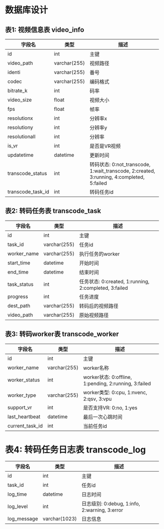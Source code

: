 # 数据库设计

## 表1: 视频信息表 video_info

| 字段名 | 类型 | 描述 |
| ------ | ---- | ---- |
| id | int | 主键 |
| video_path | varchar(255) | 视频路径 |
| identi | varchar(255) | 番号 |
| codec | varchar(255) | 编码格式 |
| bitrate_k | int | 码率 |
| video_size | float | 视频大小 |
| fps | float | 帧率 |
| resolutionx | int | 分辨率x |
| resolutiony | int | 分辨率y |
| resolutionall | int | 分辨率 |
| is_vr | int | 是否是VR视频 |
| updatetime | datetime | 更新时间 |
| transcode_status | int | 转码状态: 0:not_transcode, 1:wait_transcode, 2:created, 3:running, 4:completed, 5:failed |
| transcode_task_id | int | 转码任务id |

## 表2: 转码任务表 transcode_task

| 字段名 | 类型 | 描述 |
| ------ | ---- | ---- |
| id | int | 主键 |
| task_id | varchar(255) | 任务id |
| worker_name | varchar(255) | 执行任务的worker |
| start_time | datetime | 开始时间 |
| end_time | datetime | 结束时间 |
| task_status | int | 任务状态: 0:created, 1:running, 2:completed, 3:failed |
| progress | int | 任务进度 |
| dest_path | varchar(255) | 转码后的视频路径 |
| video_path | varchar(255) | 原始视频路径 |

## 表3: 转码worker表 transcode_worker

| 字段名 | 类型 | 描述 |
| ------ | ---- | ---- |
| id | int | 主键 |
| worker_name | varchar(255) | worker名称 |
| worker_status | int | worker状态: 0:offline, 1:pending, 2:running, 3:failed |
| worker_type | varchar(255) | worker类型: 0:cpu, 1:nvenc, 2:qsv, 3:vpu |
| support_vr | int | 是否支持VR: 0:no, 1:yes |
| last_heartbeat | datetime | 最后一次心跳时间 |
| current_task_id | int | 当前任务id |

# 表4: 转码任务日志表 transcode_log

| 字段名 | 类型 | 描述 |
| ------ | ---- | ---- |
| id | int | 主键 |
| task_id | int | 任务id |
| log_time | datetime | 日志时间 |
| log_level | int | 日志级别: 0:debug, 1:info, 2:warning, 3:error |
| log_message | varchar(1023) | 日志信息 |


